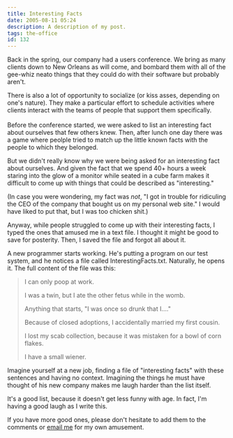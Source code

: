 ```yaml
---
title: Interesting Facts
date: 2005-08-11 05:24
description: A description of my post.
tags: the-office
id: 132
---
```

Back in the spring, our company had a users conference.  We bring as many clients down to New Orleans as will come, and bombard them with all of the gee-whiz neato things that they could do with their software but probably aren't.

There is also a lot of opportunity to socialize (or kiss asses, depending on one's nature).  They make a particular effort to schedule activities where clients interact with the teams of people that support them specifically.
<span class="spanEndPreview">&nbsp;</span><br /><br />Before the conference started, we were asked to list an interesting fact about ourselves that few others knew.  Then, after lunch one day there was a game where peolple tried to match up the little known facts with the people to which they belonged.

But we didn't really know why we were being asked for an interesting fact about ourselves.  And given the fact that we spend 40+ hours a week staring into the glow of a monitor while seated in a cube farm makes it difficult to come up with things that could be described as "interesting."

(In case you were wondering, my fact was <i>not</i>, "I got in trouble for ridiculing the CEO of the company that bought us on my personal web site."  I would have liked to put that, but I was too chicken shit.)

Anyway, while people struggled to come up with their interesting facts, I typed the ones that amused me in a text file.  I thought it might be good to save for posterity.  Then, I saved the file and forgot all about it.

A new programmer starts working.  He's putting a program on our test system, and he notices a file called InterestingFacts.txt.  Naturally, he opens it.  The full content of the file was this:

<blockquote>
I can only poop at work.

I was a twin, but I ate the other fetus while in the womb.

Anything that starts, "I was once so drunk that I...."

Because of closed adoptions, I accidentally married my first cousin.

I lost my scab collection, because it was mistaken for a bowl of corn flakes.

I have a small wiener.
</blockquote>

Imagine yourself at a new job, finding a file of "interesting facts" with these sentences and having no context.  Imagining the things he must have thought of his new company makes me laugh harder than the list itself.

It's a good list, because it doesn't get less funny with age.  In fact, I'm having a good laugh as I write this. 

If you have more good ones, please don't hesitate to add them to the comments or <a href="mailto:bens@theskinnyonbenny.com">email me</a> for my own amusement.


